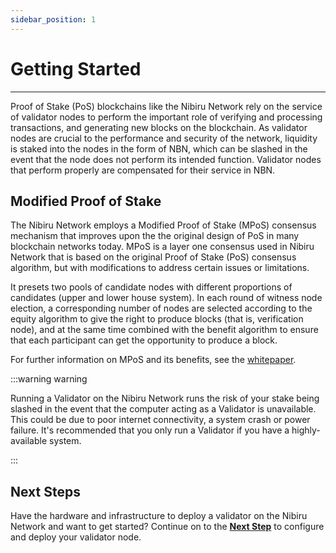 ```yaml
---
sidebar_position: 1
---
```

# Getting Started
---

Proof of Stake (PoS) blockchains like the Nibiru Network rely on the service of validator nodes to perform the important role of verifying and processing transactions, and generating new blocks on the blockchain.  As validator nodes are crucial to the performance and security of the network, liquidity is staked into the nodes in the form of NBN, which can be slashed in the event that the node does not perform its intended function.  Validator nodes that perform properly are compensated for their service in NBN.

## Modified Proof of Stake
The Nibiru Network employs a Modified Proof of Stake (MPoS) consensus mechanism that improves upon the the original
design of PoS in many blockchain networks today.  MPoS is a layer one consensus used in Nibiru Network that is based on the original Proof of Stake (PoS) consensus algorithm, but with modifications to address certain issues or limitations.

It presets two pools of candidate nodes with different proportions of candidates (upper and lower house system). In each round of witness node election, a corresponding number of nodes are selected according to the equity algorithm to give the right to produce blocks (that is, verification node), and at the same time combined with the benefit algorithm to ensure that each participant can get the opportunity to produce a block.

For further information on MPoS and its benefits, see the [whitepaper](https://nibirunet.io/wp-content/uploads/2023/04/Nibiru_Whitepaper_V2.1.pdf).

:::warning warning

Running a Validator on the Nibiru Network runs the risk of your stake being slashed in the event that the computer acting as a Validator is unavailable.  This could be due to poor internet connectivity, a system crash or power failure.  It's recommended that you only run a Validator if you have a highly-available system.

:::

## Next Steps

Have the hardware and infrastructure to deploy a validator on the Nibiru Network and want to get started?  Continue on to the [**Next Step**](validator-set-up.md) to configure and deploy your validator node.